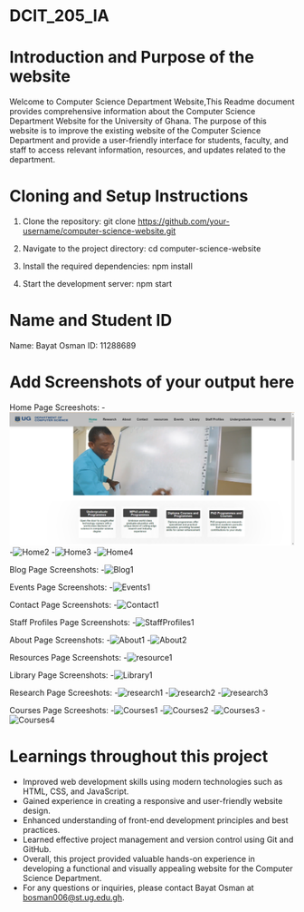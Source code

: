 # DCIT_205_IA

# Introduction and Purpose of the website
Welcome to Computer Science Department Website,This Readme document provides comprehensive information about the Computer Science Department Website for the University of Ghana. The purpose of this website is to improve the existing website of the Computer Science Department and provide a user-friendly interface for students, faculty, and staff to access relevant information, resources, and updates related to the department.

# Cloning and Setup Instructions
1. Clone the repository:
git clone https://github.com/your-username/computer-science-website.git

2. Navigate to the project directory:
cd computer-science-website

3. Install the required dependencies:
npm install

4. Start the development server:
npm start


# Name and Student ID
Name: Bayat Osman
ID: 11288689

# Add Screenshots of your output here
Home Page Screeshots:
-![Home1](https://github.com/cryptomathematician/11288689_DCIT205/blob/main/screenshots/Home/Home1.png)
-![Home2](https://github.com/cryptomathematician/11288689_DCIT205/tree/main/screenshots/Home/Home2.png)
-![Home3](https://github.com/cryptomathematician/11288689_DCIT205/tree/main/screenshots/Home/Home3.png)
-![Home4](https://github.com/cryptomathematician/11288689_DCIT205/tree/main/screenshots/Home/Home4.png)

Blog Page Screenshots:
-![Blog1](https://github.com/cryptomathematician/11288689_DCIT205/tree/main/screenshots/Blog/Blog1.png)

Events Page Screenshots:
-![Events1](https://github.com/cryptomathematician/11288689_DCIT205/tree/main/screenshots/Events/Events1.png)

Contact Page Screenshots:
-![Contact1](https://github.com/cryptomathematician/11288689_DCIT205/tree/main/screenshots/Contact/Contact1.png) 

Staff Profiles Page Screenshots:
-![StaffProfiles1](https://github.com/cryptomathematician/11288689_DCIT205/tree/main/screenshots/staffProfiles/StaffProfiles1.png) 

About Page Screenshots:
-![About1](https://github.com/cryptomathematician/11288689_DCIT205/tree/main/screenshots/About/About1.png) 
-![About2](https://github.com/cryptomathematician/11288689_DCIT205/tree/main/screenshots/About/About2.png) 


Resources Page Screenshots:
-![resource1](https://github.com/cryptomathematician/11288689_DCIT205/tree/main/screenshots/resources/resource1.png) 

Library Page Screenshots:
-![Library1](https://github.com/cryptomathematician/11288689_DCIT205/tree/main/screenshots/Library/Library1.png) 

Research Page Screeshots:
-![research1](https://github.com/cryptomathematician/11288689_DCIT205/tree/main/screenshots/Research/research1.png)
-![research2](https://github.com/cryptomathematician/11288689_DCIT205/tree/main/screenshots/Research/research2.png)
-![research3](https://github.com/cryptomathematician/11288689_DCIT205/tree/main/screenshots/Research/research3.png)

Courses Page Screeshots:
-![Courses1](https://github.com/cryptomathematician/11288689_DCIT205/tree/main/screenshots/Courses/Courses1.png)
-![Courses2](https://github.com/cryptomathematician/11288689_DCIT205/tree/main/screenshots/Courses/Courses2.png)
-![Courses3](https://github.com/cryptomathematician/11288689_DCIT205/tree/main/screenshots/Courses/Courses3.png)
-![Courses4](https://github.com/cryptomathematician/11288689_DCIT205/tree/main/screenshots/Courses/Courses4.png)

# Learnings throughout this project
- Improved web development skills using modern technologies such as HTML, CSS, and JavaScript.
- Gained experience in creating a responsive and user-friendly website design.
- Enhanced understanding of front-end development principles and best practices.
- Learned effective project management and version control using Git and GitHub.
- Overall, this project provided valuable hands-on experience in developing a functional and visually appealing website for the Computer Science Department.
- For any questions or inquiries, please contact Bayat Osman at bosman006@st.ug.edu.gh.